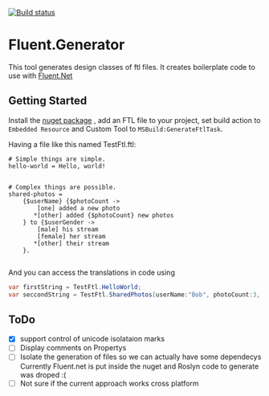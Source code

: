 [![Build status](https://ci.appveyor.com/api/projects/status/yj6pvlhnjpfrdrqn?svg=true)](https://ci.appveyor.com/project/LokiMidgard/fluent-generator)

# Fluent.Generator
This tool generates design classes of ftl files. It creates boilerplate code to use with [Fluent.Net](https://github.com/blushingpenguin/Fluent.Net)

## Getting Started

Install the [nuget package](https://www.nuget.org/packages/Fluent.Generator/) , add an FTL file to your project, set build action to `Embedded Resource` and Custom Tool to `MSBuild:GenerateFtlTask`.

Having a file like this named TestFtl.ftl:
```ftl
# Simple things are simple.
hello-world = Hello, world!


# Complex things are possible.
shared-photos =
    {$userName} {$photoCount ->
        [one] added a new photo
       *[other] added {$photoCount} new photos
    } to {$userGender ->
        [male] his stream
        [female] her stream
       *[other] their stream
    }.  


```

And you can access the translations in code using
```c#
var firstString = TestFtl.HelloWorld;
var seccondString = TestFtl.SharedPhotos[userName:"Bob", photoCount:3, userGender:"male"];
```

## ToDo
 - [x] support control of unicode isolataion marks
 - [ ] Display comments on Propertys
 - [ ] Isolate the generation of files so we can actually have some dependecys
   Currently Fluent.net is put inside the nuget and Roslyn code to generate was droped :(
 - [ ] Not sure if the current approach works cross platform

